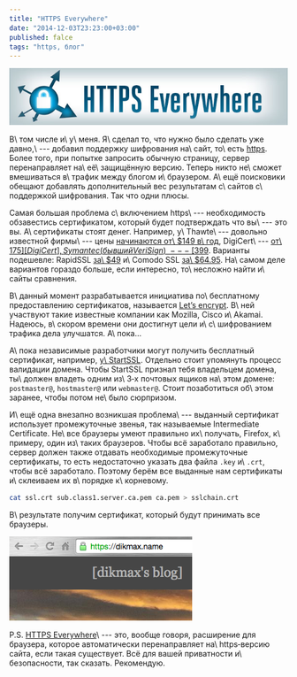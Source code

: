 ```yaml
---
title: "HTTPS Everywhere"
date: "2014-12-03T23:23:00+03:00"
published: falce
tags: "https, блог"
---
```


![](/images/3rd-party/https-everywhere-logo.png)

В\ том числе и\ у\ меня. Я\ сделал то, что нужно было сделать уже давно,\ --- добавил поддержку шифрования на\ сайт,
то\ есть [https]. Более того, при попытке запросить обычную страницу, сервер перенаправляет на\ её\ защищённую версию.
Теперь никто не\ сможет вмешиваться в\ трафик между блогом и\ браузером. А\ ещё поисковики обещают добавлять
дополнительный вес результатам с\ сайтов с\ поддержкой шифрования. Так что одни плюсы.

<!--more-->

Самая большая проблема с\ включением https\ --- необходимость обзавестись сертификатом, который будет подтверждать что
вы\ --- это вы. А\ сертификаты стоят денег. Например, у\ Thawte\ --- довольно известной фирмы\ --- цены [начинаются
от\ $149 в\ год][thawte], DigiCert\ --- [от\ $175][DigiCert], Symantec (бывший VeriSign)\ --- [$399][Symantec]. Варианты
подешевле: RapidSSL [за\ $49][RapidSSL] и\ Comodo SSL [за\ $64.95][comodo]. На\ самом деле вариантов гораздо больше,
если интересно, то\ несложно найти и\ сайты сравнения.

В\ данный момент разрабатывается инициатива по\ бесплатному предоставлению сертификатов, называется [Let’s encrypt][le].
В\ ней участвуют такие известные компании как Mozilla, Cisco и\ Akamai. Надеюсь, в\ скором времени они достигнут цели
и\ с\ шифрованием трафика дела улучшатся. А\ пока...

А\ пока независимые разработчики могут получить бесплатный сертификат, например, [у\ StartSSL][startssl]. Отдельно стоит
упомянуть процесс валидации домена. Чтобы StartSSL признал тебя владельцем домена, ты\ должен владеть одним
из\ 3&#8209;х почтовых ящиков на\ этом домене: `postmaster@`, `hostmaster@` или `webmaster@`. Стоит позаботиться
об\ этом заранее, чтобы потом не\ было сюрпризом.

И\ ещё одна внезапно возникшая проблема\ --- выданный сертификат использует промежуточные звенья, так называемые
Intermediate Certificate. Не\ все браузеры умеют правильно их\ получать, Firefox, к\ примеру, один из\ таких браузеров.
Чтобы всё заработало правильно, сервер должен также отдавать необходимые промежуточные сертификаты, то есть недостаточно
указать два файла `.key` и\ `.crt`, чтобы всё заработало. Поэтому берём все выданные нам сертификаты и\ склеиваем их
в\ порядке к\ корневому.

```bash
cat ssl.crt sub.class1.server.ca.pem ca.pem > sslchain.crt
```

В\ результате получим сертификат, который будут принимать все браузеры.

![](/images/screenshots/green-lock.png)

P.S. [HTTPS Everywhere][https-everywhere]\ --- это, вообще говоря, расширение для браузера, которое автоматически
перенаправляет на\ https&#8209;версию сайта, если такая существует. Всё для вашей приватности и\ безопасности, так
сказать. Рекомендую.

[comodo]: https://ssl.comodo.com/comodo-ssl-certificate.php
[DigiCert]: https://www.digicert.com/ssl-certificate-comparison.htm
[https]: https://ru.wikipedia.org/wiki/HTTPS
[https-everywhere]: https://www.eff.org/HTTPS-EVERYWHERE
[le]: https://www.letsencrypt.org/
[RapidSSL]: https://www.rapidssl.com/buy-ssl/index.html
[startssl]: https://www.startssl.com/
[Symantec]: http://www.symantec.com/page.jsp?id=compare-ssl-certificates
[thawte]: https://www.thawte.com/ssl/index.html

